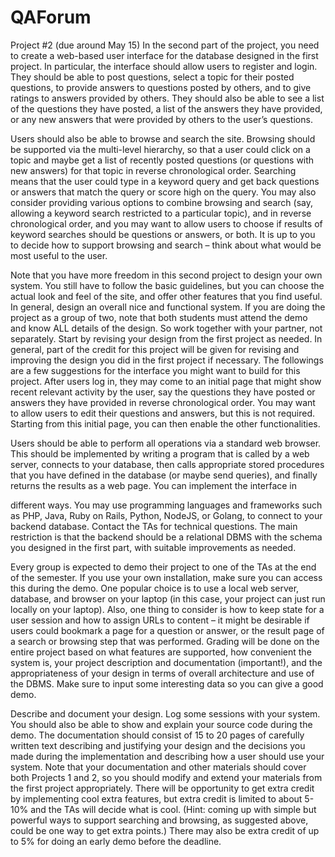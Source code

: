 # QAForum

Project #2 (due around May 15)
In the second part of the project, you need to create a web-based user interface for the database designed in the first project. In particular, the interface should allow users to register and login. They should be able to post questions, select a topic for their posted questions, to provide answers to questions posted by others, and to give ratings to answers provided by others. They should also be able to see a list of the questions they have posted, a list of the answers they have provided, or any new answers that were provided by others to the user’s questions.

Users should also be able to browse and search the site. Browsing should be supported via the multi-level hierarchy, so that a user could click on a topic and maybe get a list of recently posted questions (or questions with new answers) for that topic in reverse chronological order. Searching means that the user could type in a keyword query and get back questions or answers that match the query or score high on the query. You may also consider providing various options to combine browsing and search (say, allowing a keyword search restricted to a particular topic), and in reverse chronological order, and you may want to allow users to choose if results of keyword searches should be questions or answers, or both. It is up to you to decide how to support browsing and search – think about what would be most useful to the user.

Note that you have more freedom in this second project to design your own system. You still have to follow the basic guidelines, but you can choose the actual look and feel of the site, and offer other features that you find useful. In general, design an overall nice and functional system. If you are doing the project as a group of two, note that both students must attend the demo and know ALL details of the design. So work together with your partner, not separately. Start by revising your design from the first project as needed. In general, part of the credit for this project will be given for revising and improving the design you did in the first project if necessary.
The followings are a few suggestions for the interface you might want to build for this project. After users log in, they may come to an initial page that might show recent relevant activity by the user, say the questions they have posted or answers they have provided in reverse chronological order. You may want to allow users to edit their questions and answers, but this is not required. Starting from this initial page, you can then enable the other functionalities.

Users should be able to perform all operations via a standard web browser. This should be implemented by writing a program that is called by a web server, connects to your database, then calls appropriate stored procedures that you have defined in the database (or maybe send queries), and finally returns the results as a web page. You can implement the interface in
 
different ways. You may use programming languages and frameworks such as PHP, Java, Ruby on Rails, Python, NodeJS, or Golang, to connect to your backend database. Contact the TAs for technical questions. The main restriction is that the backend should be a relational DBMS with the schema you designed in the first part, with suitable improvements as needed.

Every group is expected to demo their project to one of the TAs at the end of the semester. If you use your own installation, make sure you can access this during the demo. One popular choice is to use a local web server, database, and browser on your laptop (in this case, your project can just run locally on your laptop). Also, one thing to consider is how to keep state for a user session and how to assign URLs to content – it might be desirable if users could bookmark a page for a question or answer, or the result page of a search or browsing step that was performed. Grading will be done on the entire project based on what features are supported, how convenient the system is, your project description and documentation (important!), and the appropriateness of your design in terms of overall architecture and use of the DBMS. Make sure to input some interesting data so you can give a good demo.

Describe and document your design. Log some sessions with your system. You should also be able to show and explain your source code during the demo. The documentation should consist of 15 to 20 pages of carefully written text describing and justifying your design and the decisions you made during the implementation and describing how a user should use your system. Note that your documentation and other materials should cover both Projects 1 and 2, so you should modify and extend your materials from the first project appropriately. There will be opportunity to get extra credit by implementing cool extra features, but extra credit is limited to about 5-10% and the TAs will decide what is cool. (Hint: coming up with simple but powerful ways to support searching and browsing, as suggested above, could be one way to get extra points.) There may also be extra credit of up to 5% for doing an early demo before the deadline.
